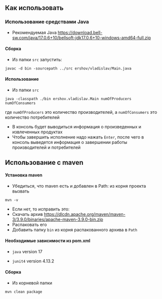 ## Как использовать

### Использование средствами Java

- Рекомендуемая Java https://download.bell-sw.com/java/17.0.6+10/bellsoft-jdk17.0.6+10-windows-amd64-full.zip

#### Сборка
- Из папки `src` запустить:

```
javac -d bin -sourcepath ../src ershov/vladislav/Main.java
```

#### Использование

- Из папки `src`
```
java -classpath ./bin ershov.vladislav.Main numOfProducers numOfConsumers
```
где `numOfProducers` это количество производителей, а `numOfConsumers` это количество потребителей

- В консоль будет выводиться информация о произведенных и извлеченных продуктах
- Чтобы завершить исполнение надо нажать `Enter`, после чего в консоль выведется информация о завершении работы производителей и потребителей

## Использование с maven

#### Установка maven

- Убедиться, что maven есть и добавлен в Path: из корня проекта вызвать
```
mvn -v
```
- Если нет, то исправить это:
- Скачать архив https://dlcdn.apache.org/maven/maven-3/3.9.0/binaries/apache-maven-3.9.0-bin.zip
- Распаковать его
- Добавить папку `bin` из корня распакованного архива в `Path`

#### Необходимые зависимости из pom.xml

- `java` version 17

- `junit4` version 4.13.2

#### Сборка

- Из корневой папки
```
mvn clean package
```
